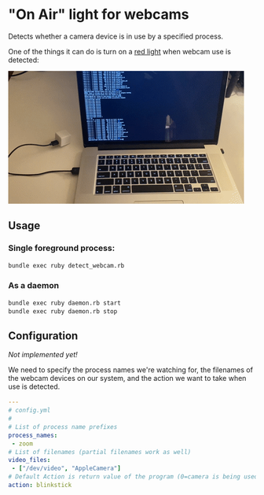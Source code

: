 # "On Air" light for webcams

Detects whether a camera device is in use by a specified process.

One of the things it can do is turn on a [red light](https://www.blinkstick.com/) when webcam use is detected: 

![light](/docs/demo.gif)

## Usage

### Single foreground process:

```bash
bundle exec ruby detect_webcam.rb
```

### As a daemon

```bash
bundle exec ruby daemon.rb start
bundle exec ruby daemon.rb stop
```

## Configuration

*Not implemented yet!*

We need to specify the process names we're watching for, the filenames of the webcam devices on our system, and the action we want to take when use is detected.

```yaml
---
# config.yml
#
# List of process name prefixes
process_names:
 - zoom
# List of filenames (partial filenames work as well)
video_files:
 - ["/dev/video", "AppleCamera"]
# Default Action is return value of the program (0=camera is being used)
action: blinkstick
```

